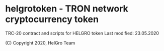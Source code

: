 # helgrotoken - TRON network cryptocurrency token
TRC-20 contract and scripts for HELGRO token
Last modified: 23.05.2020

(C) Copyright 2020, HelGro Team
